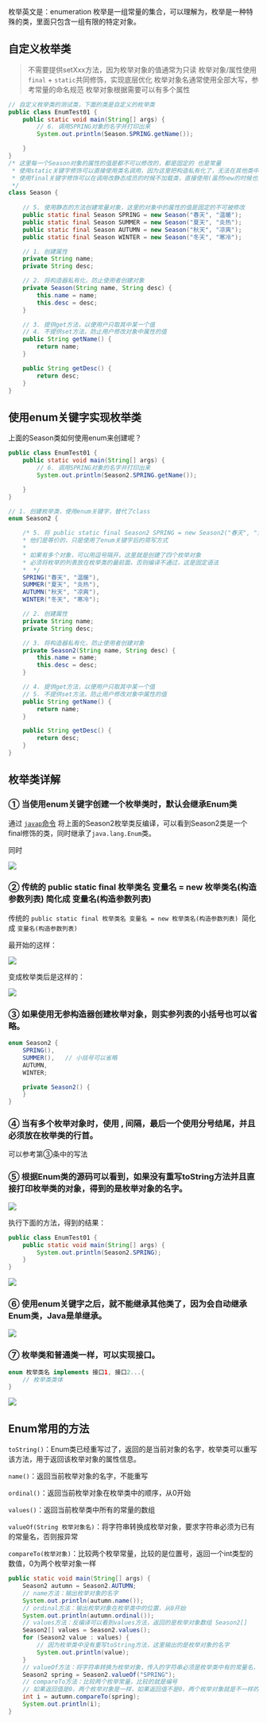 

枚举英文是：enumeration
枚举是一组常量的集合，可以理解为，枚举是一种特殊的类，里面只包含一组有限的特定对象。

## 自定义枚举类

> 不需要提供setXxx方法，因为枚举对象的值通常为只读
> 枚举对象/属性使用`final` + `static`共同修饰，实现底层优化
> 枚举对象名通常使用全部大写，参考常量的命名规范
> 枚举对象根据需要可以有多个属性

```java
// 自定义枚举类的测试类，下面的类是自定义的枚举类
public class EnumTest01 {
    public static void main(String[] args) {
        // 6. 调用SPRING对象的名字并打印出来
        System.out.println(Season.SPRING.getName());

    }
}
/* 这里每一个Season对象的属性的值是都不可以修改的，都是固定的 也是常量
 * 使用static关键字修饰可以直接使用类名调用，因为这里把构造私有化了，无法在其他类中再创建对象
 * 使用final关键字修饰可以在调用改静态成员的时候不加载类，直接使用(虽然new的时候也会加载类)
 */
class Season {
    
    // 5. 使用静态的方法创建常量对象，这里的对象中的属性的值是固定的不可被修改
    public static final Season SPRING = new Season("春天", "温暖");
    public static final Season SUMMER = new Season("夏天", "炎热");
    public static final Season AUTUMN = new Season("秋天", "凉爽");
    public static final Season WINTER = new Season("冬天", "寒冷");

    // 1. 创建属性
    private String name;
    private String desc;

    // 2. 将构造器私有化，防止使用者创建对象
    private Season(String name, String desc) {
        this.name = name;
        this.desc = desc;
    }

    // 3. 提供get方法，以便用户只取其中某一个值
    // 4. 不提供set方法，防止用户修改对象中属性的值
    public String getName() {
        return name;
    }

    public String getDesc() {
        return desc;
    }
}
```

## 使用enum关键字实现枚举类

上面的Season类如何使用enum来创建呢？

```java
public class EnumTest01 {
    public static void main(String[] args) {
        // 6. 调用SPRING对象的名字并打印出来
        System.out.println(Season2.SPRING.getName());

    }
}

// 1. 创建枚举类，使用enum关键字，替代了class
enum Season2 {

    /* 5. 将 public static final Season2 SPRING = new Season2("春天", "温暖") 改成 SPRING("春天", "温暖")
    * 他们是等价的，只是使用了enum关键字后的简写方式
    * 
    * 如果有多个对象，可以用逗号隔开，这里就是创建了四个枚举对象
    * 必须将枚举的列表放在枚举类的最前面，否则编译不通过，这是固定语法
    *  */
    SPRING("春天", "温暖"),
    SUMMER("夏天", "炎热"),
    AUTUMN("秋天", "凉爽"),
    WINTER("冬天", "寒冷");

    // 2. 创建属性
    private String name;
    private String desc;

    // 3. 将构造器私有化，防止使用者创建对象
    private Season2(String name, String desc) {
        this.name = name;
        this.desc = desc;
    }

    // 4. 提供get方法，以便用户只取其中某一个值
    // 5. 不提供set方法，防止用户修改对象中属性的值
    public String getName() {
        return name;
    }

    public String getDesc() {
        return desc;
    }
}
```

## 枚举类详解

### ① 当使用enum关键字创建一个枚举类时，默认会继承Enum类

通过 [`javap`命令](../常用工具/javap命令使用.md) 将上面的Season2枚举类反编译，可以看到Season2类是一个final修饰的类，同时继承了`java.lang.Enum`类。

同时

![](assets/Java枚举Enum/a51c1d460bad66cf9837bb4d95b9abf6_MD5.png)

### ② 传统的 public static final 枚举类名 变量名 = new 枚举类名(构造参数列表) 简化成 变量名(构造参数列表)

传统的 `public static final 枚举类名 变量名 = new 枚举类名(构造参数列表) `简化成 `变量名(构造参数列表)`

最开始的这样：

![](assets/Java枚举Enum/b9cdf5b9fc0e44c4a7d845ac18adb959_MD5.png)

变成枚举类后是这样的：

![](assets/Java枚举Enum/00dcb2d7cdef49ee11213a711f845f7f_MD5.png)

### ③ 如果使用无参构造器创建枚举对象，则实参列表的小括号也可以省略。

```java
enum Season2 {
    SPRING(),
    SUMMER(),	// 小括号可以省略
    AUTUMN,
    WINTER;

    private Season2() {
    }
}
```

### ④ 当有多个枚举对象时，使用 , 间隔，最后一个使用分号结尾，并且必须放在枚举类的行首。

可以参考第③条中的写法

### ⑤ 根据Enum类的源码可以看到，如果没有重写toString方法并且直接打印枚举类的对象，得到的是枚举对象的名字。

![](assets/Java枚举Enum/382e7f1fdc8fadbc9a0bd60e5db359b2_MD5.png)

执行下面的方法，得到的结果：

```java
public class EnumTest01 {
    public static void main(String[] args) {
        System.out.println(Season2.SPRING);
    }
}
```

![](assets/Java枚举Enum/6988450fe4cbc42bc04759e720645fb8_MD5.png)

### ⑥ 使用enum关键字之后，就不能继承其他类了，因为会自动继承Enum类，Java是单继承。

![](assets/Java枚举Enum/50529c61b041a2424a38775de96ba3ff_MD5.png)

### ⑦ 枚举类和普通类一样，可以实现接口。

```java
enum 枚举类名 implements 接口1, 接口2...{
	// 枚举类类体
}
```

![](assets/Java枚举Enum/c1bc7067d0be33c566af3baa7c311ecf_MD5.png)





## Enum常用的方法
`toString()`：Enum类已经重写过了，返回的是当前对象的名字，枚举类可以重写该方法，用于返回该枚举对象的属性信息。

`name()`：返回当前枚举对象的名字，不能重写

`ordinal()`：返回当前枚举对象在枚举类中的顺序，从0开始

`values()`：返回当前枚举类中所有的常量的数组

`valueOf(String 枚举对象名)`：将字符串转换成枚举对象，要求字符串必须为已有的常量名，否则报异常

`compareTo(枚举对象)`：比较两个枚举常量，比较的是位置号，返回一个int类型的数值，0为两个枚举对象一样

```java
public static void main(String[] args) {
    Season2 autumn = Season2.AUTUMN;
    // name方法：输出枚举对象的名字
    System.out.println(autumn.name());
    // ordinal方法：输出枚举对象在枚举类中的位置，从0开始
    System.out.println(autumn.ordinal());
    // values方法：反编译可以看到values方法，返回的是枚举对象数组 Season2[]
    Season2[] values = Season2.values();
    for (Season2 value : values) {
        // 因为枚举类中没有重写toString方法，这里输出的是枚举对象的名字
        System.out.println(value);
    }
    // valueOf方法：将字符串转换为枚举对象，传入的字符串必须是枚举类中有的常量名，如果没有的话则会报错
    Season2 spring = Season2.valueOf("SPRING");
    // compareTo方法：比较两个枚举常量，比较的就是编号
    // 如果返回值是0，两个枚举对象是一样，如果返回值不是0，两个枚举对象就是不一样的
    int i = autumn.compareTo(spring);
    System.out.println(i);
}
```
